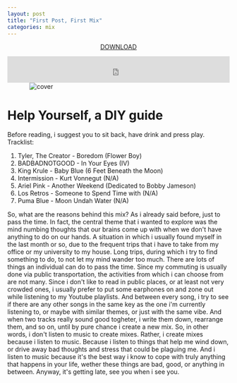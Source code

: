 ```yaml
---
layout: post
title: "First Post, First Mix"
categories: mix
---
```


<p style="text-align: center; margin-bottom: 13px">
  <a href="https://www.dropbox.com/s/5iic17343tkq5y0/Various%20-%20unknown%20album%20-%2000%20-%20Help%20Yourself%2C%20a%20DIY%20guide.mp3?dl=0">DOWNLOAD</a>
</p>

<iframe width="100%" height="60" src="https://www.mixcloud.com/widget/iframe/?hide_cover=1&mini=1&hide_artwork=1&feed=%2Fleonardo_idone%2Fhelp-yourself-a-diy-guide%2F" frameborder="0" ></iframe>

<img src="/drdblog/assets/help-yourself.png" alt="cover" style="max-width:80%; height:auto; margin-top:auto; margin-bottom:auto; margin-left:auto; margin-right:auto; display:block;" />

# Help Yourself, a DIY guide

Before reading, i suggest you to sit back, have drink and press play.
Tracklist:

1. Tyler, The Creator - Boredom (Flower Boy)
2. BADBADNOTGOOD - In Your Eyes (IV)
3. King Krule - Baby Blue (6 Feet Beneath the Moon)
4. Intermission - Kurt Vonnegut (N/A)
5. Ariel Pink - Another Weekend (Dedicated to Bobby Jameson)
6. Los Retros - Someone to Spend Time with (N/A)
7. Puma Blue - Moon Undah Water (N/A)

So, what are the reasons behind this mix? As i already said before, just to pass the time. In fact, the central theme that i wanted to explore was the mind numbing thoughts that our brains come up with when we don't have anything to do on our hands.
A situation in which i usually found myself in the last month or so, due to the frequent trips that i have to take from my office or my university to my house.
Long trips, during which i try to find something to do, to not let my mind wander too much.
There are lots of things an individual can do to pass the time. Since my commuting is usually done via public transportation, the activities from which i can choose from are not many.
Since i don't like to read in public places, or at least not very crowded ones, i usually prefer to put some earphones on and zone out while listening to my Youtube playlists. And between every song, i try to see if there are any other songs in the same key as the one i'm currently listening to, or maybe with similar themes, or just with the same vibe. And when two tracks really sound good togheter, i write them down, rearrange them, and so on, until by pure chance i create a new mix.
So, in other words, i don't listen to music to create mixes. Rather, i create mixes because i listen to music. Because i listen to things that help me wind down, or drive away bad thoughts and stress that could be plaguing me.
And i listen to music because it's the best way i know to cope with truly anything that happens in your life, wether these things are bad, good, or anything in between.
Anyway, it's getting late, see you when i see you.
